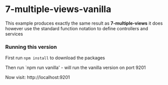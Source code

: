 # 7-multiple-views-vanilla

This example produces exactly the same result as **7-multiple-views** it does however use the standard function notation
to define controllers and services


### Running this version

First run `npm install` to download the packages

Then run `npm run vanilla' - will run the vanilla version on port 9201

Now visit: http://localhost:9201 